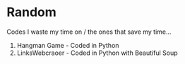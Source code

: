 # Random
Codes I waste my time on / the ones that save my time...

1. Hangman Game - Coded in Python
2. LinksWebcraoer - Coded in Python with Beautiful Soup
